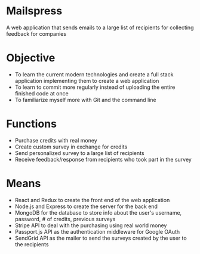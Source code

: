 # Mailspress

A web application that sends emails to a large list of recipients for collecting feedback for companies


# Objective

- To learn the current modern technologies and create a full stack application implementing them to create a web application
- To learn to commit more regularly instead of uploading the entire finished code at once 
- To familiarize myself more with Git and the command line

# Functions

- Purchase credits with real money
- Create custom survey in exchange for credits
- Send personalized survey to a large list of recipients
- Receive feedback/response from recipients who took part in the survey

# Means

- React and Redux to create the front end of the web application
- Node.js and Express to create the server for the back end
- MongoDB for the database to store info about the user's username, password, # of credits, previous surveys
- Stripe API to deal with the purchasing using real world money
- Passport.js API as the authentication middleware for Google OAuth 
- SendGrid API as the mailer to send the surveys created by the user to the recipients
